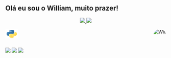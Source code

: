 ## Olá eu sou o William, muito prazer!
<div align="center">
  <a href="https://github.com/williamcararo">
  <img height="180em" src="https://github-readme-stats.vercel.app/api?username=williamcararo&show_icons=true&theme=dracula&include_all_commits=true&count_private=true"/>
  <img height="180em" src="https://github-readme-stats.vercel.app/api/top-langs/?username=williamcararo&layout=compact&langs_count=7&theme=dark"/>
</div>
<div style="display: inline_block"><br>
  <img align="center" alt="Will-Python" height="30" width="40" src="https://raw.githubusercontent.com/devicons/devicon/master/icons/python/python-original.svg">
  <img align="right" alt="Will" height="150" style="border-radius:50px;" src="https://www.blocktimetecnologia.com.br/wp-content/uploads/2022/01/Data-Analytics-1024x683.jpg">
</div>
  
  ##
 
<div> 
  <a href="https://instagram.com/william_cararo" target="_blank"><img src="https://img.shields.io/badge/-Instagram-%23E4405F?style=for-the-badge&logo=instagram&logoColor=white" target="_blank"></a>
  <a href = "mailto:williamcararo@gmail.com"><img src="https://img.shields.io/badge/-Gmail-%23333?style=for-the-badge&logo=gmail&logoColor=white" target="_blank"></a>
  <a href="https://www.linkedin.com/in/william_cararo-45875016a" target="_blank"><img src="https://img.shields.io/badge/-LinkedIn-%230077B5?style=for-the-badge&logo=linkedin&logoColor=white" target="_blank"></a> 
 
 
</div>
